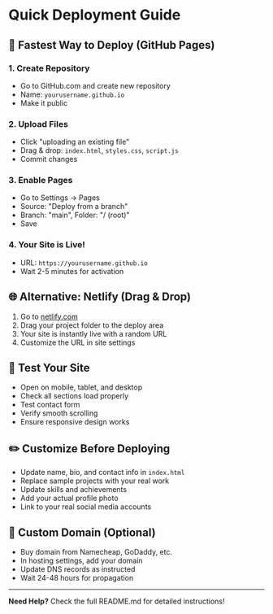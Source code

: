 # Quick Deployment Guide

## 🚀 Fastest Way to Deploy (GitHub Pages)

### 1. Create Repository
- Go to GitHub.com and create new repository
- Name: `yourusername.github.io`
- Make it public

### 2. Upload Files
- Click "uploading an existing file"
- Drag & drop: `index.html`, `styles.css`, `script.js`
- Commit changes

### 3. Enable Pages
- Go to Settings → Pages
- Source: "Deploy from a branch"
- Branch: "main", Folder: "/ (root)"
- Save

### 4. Your Site is Live!
- URL: `https://yourusername.github.io`
- Wait 2-5 minutes for activation

## 🌐 Alternative: Netlify (Drag & Drop)

1. Go to [netlify.com](https://netlify.com)
2. Drag your project folder to the deploy area
3. Your site is instantly live with a random URL
4. Customize the URL in site settings

## 📱 Test Your Site

- Open on mobile, tablet, and desktop
- Check all sections load properly
- Test contact form
- Verify smooth scrolling
- Ensure responsive design works

## ✏️ Customize Before Deploying

- Update name, bio, and contact info in `index.html`
- Replace sample projects with your real work
- Update skills and achievements
- Add your actual profile photo
- Link to your real social media accounts

## 🔗 Custom Domain (Optional)

- Buy domain from Namecheap, GoDaddy, etc.
- In hosting settings, add your domain
- Update DNS records as instructed
- Wait 24-48 hours for propagation

---

**Need Help?** Check the full README.md for detailed instructions!
